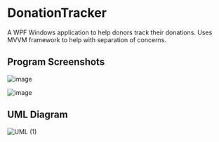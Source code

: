 # DonationTracker
A WPF Windows application to help donors track their donations. 
Uses MVVM framework to help with separation of concerns.

## Program Screenshots

![image](https://github.com/misbilmohammed/DonationTracker/assets/111628784/4fc33847-fb4c-47ee-a993-6c53801319c8)


![image](https://github.com/misbilmohammed/DonationTracker/assets/111628784/66b60ce8-bcdd-4ad2-9b9d-5532e007cfa0)


## UML Diagram
![UML (1)](https://github.com/misbilmohammed/DonationTracker/assets/111628784/42435a52-8b5d-48c6-8985-1f64cfd8c80c)
